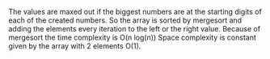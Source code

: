 The values are maxed out if the biggest numbers are at the starting digits of each of the created numbers.
So the array is sorted by mergesort and adding the elements every iteration to the left or the right value.
Because of mergesort the time complexity is O(n log(n))
Space complexity is constant given by the array with 2 elements O(1).